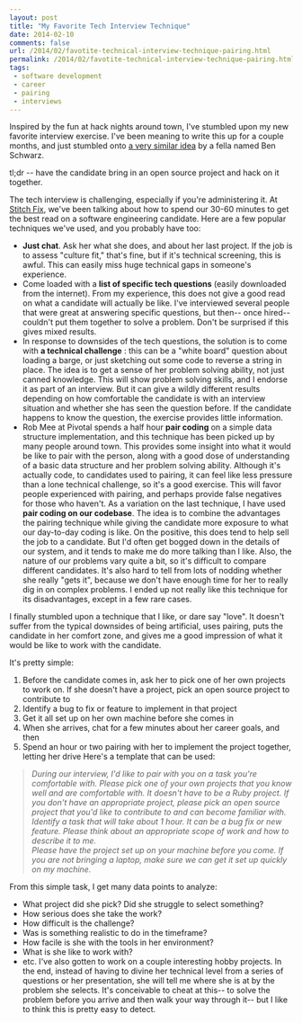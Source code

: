 ```yaml
---
layout: post
title: "My Favorite Tech Interview Technique"
date: 2014-02-10
comments: false
url: /2014/02/favotite-technical-interview-technique-pairing.html
permalink: /2014/02/favotite-technical-interview-technique-pairing.html
tags:
 - software development
 - career
 - pairing
 - interviews
---
```


Inspired by the fun at hack nights around town, I've stumbled upon my new favorite interview exercise. I've been meaning to write this up for a couple months, and just stumbled onto [a very similar idea](http://germanforblack.com/post/52224250893/the-perfect-code-interview) by a fella named Ben Schwarz.  
  
tl;dr -- have the candidate bring in an open source project and hack on it together.  
  
  
The tech interview is challenging, especially if you're administering it. At [Stitch Fix](http://technology.stitchfix.com/), we've been talking about how to spend our 30-60 minutes to get the best read on a software engineering candidate. Here are a few popular techniques we've used, and you probably have too:

- **Just chat**. Ask her what she does, and about her last project. If the job is to assess "culture fit," that's fine, but if it's technical screening, this is awful.&nbsp;This can easily miss huge technical gaps in someone's experience.&nbsp;
- Come loaded with a **list of specific tech questions** (easily downloaded from the internet). From my experience, this does not give a good read on what a candidate will actually be like. I've interviewed several people that were great at answering specific questions, but then-- once hired-- couldn't put them together to solve a problem. Don't be surprised if this gives mixed results.
- In response to downsides of the tech questions, the solution is to come with **a technical challenge** : this can be a "white board" question about loading a barge, or just sketching out some code to reverse a string in place. The idea is to get a sense of her problem solving ability, not just canned knowledge. This will show problem solving skills, and I endorse it as part of an interview. But it can give a wildly different results depending on how comfortable the candidate is with an interview situation and whether she has seen the question before. If the candidate happens to know the question, the exercise provides little information.
- Rob Mee at Pivotal spends a half hour **pair coding** on a simple data structure implementation, and this technique has been picked up by many people around town. This provides some insight into what it would be like to pair with the person, along with a good dose of understanding of a basic data structure and her problem solving ability. Although it's actually code, to candidates used to pairing, it can feel like less pressure than a lone technical challenge, so it's a good exercise. This will favor people experienced with pairing, and perhaps provide false negatives for those who haven't.
As a variation on the last technique, I have used&nbsp; **pair coding on our codebase**. The idea is to combine the advantages the pairing technique while giving the candidate more exposure to what our day-to-day coding is like. On the positive, this does tend to help sell the job to a candidate. But I'd often get bogged down in the details of our system, and it tends to make me do more talking than I like. Also, the nature of our problems vary quite a bit, so it's difficult to compare different candidates. It's also hard to tell from lots of nodding whether she really "gets it", because we don't have enough time for her to really dig in on complex problems. I ended up not really like this technique for its disadvantages, except in a few rare cases.  
  
I finally stumbled upon a technique that I like, or dare say "love". It doesn't suffer from the typical downsides of being artificial, uses pairing, puts the candidate in her comfort zone, and gives me a good impression of what it would be like to work with the candidate.  
  
It's pretty simple:  
  

1. Before the candidate comes in, ask her to pick one of her own projects to work on. If she doesn't have a project, pick an open source project to contribute to
2. Identify a bug to fix or feature to implement in that project
3. Get it all set up on her own machine before she comes in
4. When she arrives, chat for a few minutes about her career goals, and then
5. Spend an hour or two pairing with her to implement the project together, letting her drive
Here's a template that can be used:  

> _During our interview, I'd like to pair with you on a task you're comfortable with. Please pick one of your own projects that you know well and are comfortable with. It doesn't have to be a Ruby project. If you don't have an appropriate project, please pick an open source project that you'd like to contribute to and can become familiar with.  
> Identify a task that will take about 1 hour. It can be a bug fix or new feature. Please think about an appropriate scope of work and how to describe it to me.  
> Please have the project set up on your machine before you come. If you are not bringing a laptop, make sure we can get it set up quickly on my machine._

  
From this simple task, I get many data points to analyze:  

- What project did she pick? Did she struggle to select something?&nbsp;
- How serious does she take the work?&nbsp;
- How difficult is the challenge?
- Was is something realistic to do in the timeframe?
- How facile is she with the tools in her environment?
- What is she like to work with?
- etc.
I've also gotten to work on a couple interesting hobby projects. In the end, instead of having to divine her technical level from a series of questions or her presentation, she will tell me where she is at by the problem she selects. It's conceivable to cheat at this-- to solve the problem before you arrive and then walk your way through it-- but I like to think this is pretty easy to detect. 